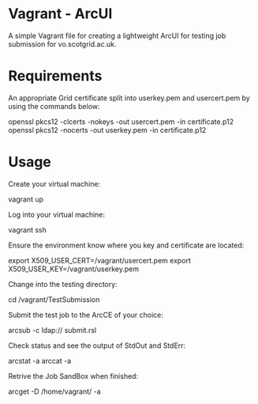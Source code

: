 Vagrant - ArcUI
===============

A simple Vagrant file for creating a lightweight ArcUI for testing job submission for vo.scotgrid.ac.uk.


Requirements
============

An appropriate Grid certificate split into userkey.pem and usercert.pem by using the commands below:
 
 openssl pkcs12 -clcerts -nokeys -out usercert.pem -in certificate.p12
 openssl pkcs12 -nocerts -out userkey.pem -in certificate.p12

Usage
=====

Create your virtual machine:

 vagrant up

Log into your virtual machine:

 vagrant ssh

Ensure the environment know where you key and certificate are located:
 
 export X509_USER_CERT=/vagrant/usercert.pem
 export X509_USER_KEY=/vagrant/userkey.pem

Change into the testing directory:

 cd /vagrant/TestSubmission

Submit the test job to the ArcCE of your choice:

 arcsub -c ldap://<arcce> submit.rsl

Check status and see the output of StdOut and StdErr:

 arcstat -a
 arccat -a

Retrive the Job SandBox when finished:

 arcget -D /home/vagrant/ -a
